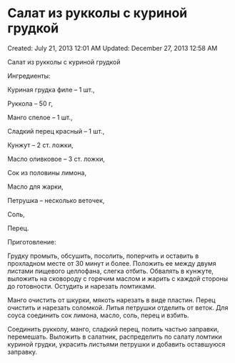 # Салат из рукколы с куриной грудкой

Created: July 21, 2013 12:01 AM
Updated: December 27, 2013 12:58 AM

Салат из рукколы с куриной грудкой

Ингредиенты:

Куриная грудка филе – 1 шт.,

Руккола – 50 г,

Манго спелое – 1 шт.,

Сладкий перец красный – 1 шт.,

Кунжут – 2 ст. ложки,

Масло оливковое – 3 ст. ложки,

Сок из половины лимона,

Масло для жарки,

Петрушка – несколько веточек,

Соль,

Перец.

Приготовление:

Грудку промыть, обсушить, посолить, поперчить и оставить в прохладном месте от 30 минут и более. Положить ее между двумя листами пищевого целлофана, слегка отбить. Обвалять в кунжуте, выложить на сковороду с горячим маслом и жарить с каждой стороны до готовности. Остудить и нарезать ломтиками.

Манго очистить от шкурки, мякоть нарезать в виде пластин. Перец очистить и нарезать соломкой. Литья петрушки отделить от веток. Для соуса соединить сок лимона, масло, соль, перец и взбить.

Соединить рукколу, манго, сладкий перец, полить частью заправки, перемешать. Выложить в салатник, распределить по салату ломтики куриной грудки, украсить листьями петрушки и добавить оставшуюся заправку.